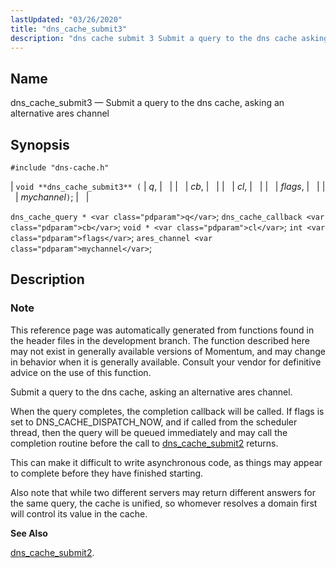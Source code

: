 ```yaml
---
lastUpdated: "03/26/2020"
title: "dns_cache_submit3"
description: "dns cache submit 3 Submit a query to the dns cache asking an alternative ares channel void dns cache submit 3 q cb cl flags mychannel dns cache query q dns cache callback cb void cl int flags ares channel mychannel This reference page was automatically generated from functions found..."
---
```


<a name="apis.dns_cache_submit3"></a> 
## Name

dns_cache_submit3 — Submit a query to the dns cache, asking an alternative ares channel

## Synopsis

`#include "dns-cache.h"`

| `void **dns_cache_submit3** (` | <var class="pdparam">q</var>, |   |
|   | <var class="pdparam">cb</var>, |   |
|   | <var class="pdparam">cl</var>, |   |
|   | <var class="pdparam">flags</var>, |   |
|   | <var class="pdparam">mychannel</var>`)`; |   |

`dns_cache_query * <var class="pdparam">q</var>`;
`dns_cache_callback <var class="pdparam">cb</var>`;
`void * <var class="pdparam">cl</var>`;
`int <var class="pdparam">flags</var>`;
`ares_channel <var class="pdparam">mychannel</var>`;<a name="idp50580752"></a> 
## Description

### Note

This reference page was automatically generated from functions found in the header files in the development branch. The function described here may not exist in generally available versions of Momentum, and may change in behavior when it is generally available. Consult your vendor for definitive advice on the use of this function.

Submit a query to the dns cache, asking an alternative ares channel.

When the query completes, the completion callback will be called. If flags is set to DNS_CACHE_DISPATCH_NOW, and if called from the scheduler thread, then the query will be queued immediately and may call the completion routine before the call to [dns_cache_submit2](/momentum/3/3-api/apis-dns-cache-submit-2) returns.

This can make it difficult to write asynchronous code, as things may appear to complete before they have finished starting.

Also note that while two different servers may return different answers for the same query, the cache is unified, so whomever resolves a domain first will control its value in the cache.

**<a name="idp50586128"></a> See Also**

[dns_cache_submit2](/momentum/3/3-api/apis-dns-cache-submit-2).